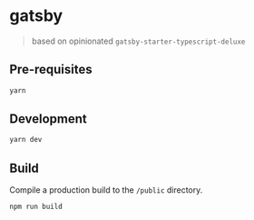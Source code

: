 # gatsby
> based on opinionated `gatsby-starter-typescript-deluxe`

## Pre-requisites

```sh
yarn
```

## Development

```sh
yarn dev
```

## Build
Compile a production build to the `/public` directory.

```sh
npm run build
```

